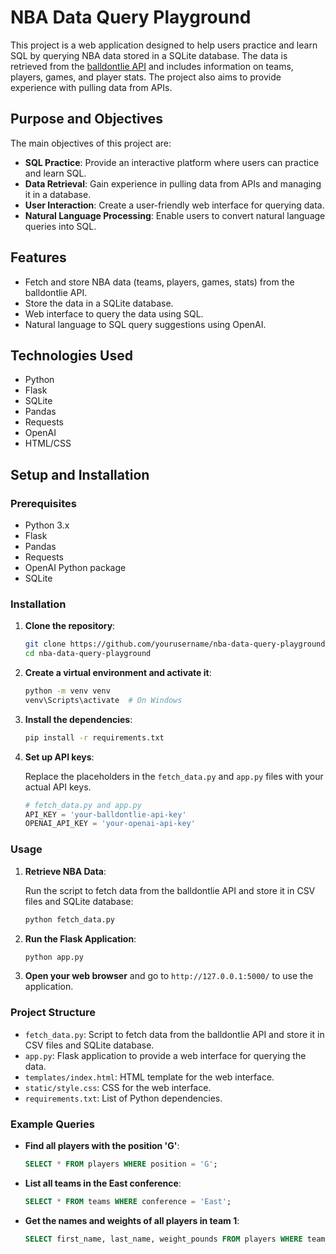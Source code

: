 # NBA Data Query Playground

This project is a web application designed to help users practice and learn SQL by querying NBA data stored in a SQLite database. The data is retrieved from the [balldontlie API](https://www.balldontlie.io/) and includes information on teams, players, games, and player stats. The project also aims to provide experience with pulling data from APIs.

## Purpose and Objectives

The main objectives of this project are:

- **SQL Practice**: Provide an interactive platform where users can practice and learn SQL.
- **Data Retrieval**: Gain experience in pulling data from APIs and managing it in a database.
- **User Interaction**: Create a user-friendly web interface for querying data.
- **Natural Language Processing**: Enable users to convert natural language queries into SQL.

## Features

- Fetch and store NBA data (teams, players, games, stats) from the balldontlie API.
- Store the data in a SQLite database.
- Web interface to query the data using SQL.
- Natural language to SQL query suggestions using OpenAI.

## Technologies Used

- Python
- Flask
- SQLite
- Pandas
- Requests
- OpenAI
- HTML/CSS

## Setup and Installation

### Prerequisites

- Python 3.x
- Flask
- Pandas
- Requests
- OpenAI Python package
- SQLite

### Installation

1. **Clone the repository**:

    ```sh
    git clone https://github.com/yourusername/nba-data-query-playground.git
    cd nba-data-query-playground
    ```

2. **Create a virtual environment and activate it**:

    ```sh
    python -m venv venv
    venv\Scripts\activate  # On Windows
    ```

3. **Install the dependencies**:

    ```sh
    pip install -r requirements.txt
    ```

4. **Set up API keys**:

    Replace the placeholders in the `fetch_data.py` and `app.py` files with your actual API keys.

    ```python
    # fetch_data.py and app.py
    API_KEY = 'your-balldontlie-api-key'
    OPENAI_API_KEY = 'your-openai-api-key'
    ```

### Usage

1. **Retrieve NBA Data**:

    Run the script to fetch data from the balldontlie API and store it in CSV files and SQLite database:

    ```sh
    python fetch_data.py
    ```

2. **Run the Flask Application**:

    ```sh
    python app.py
    ```

3. **Open your web browser** and go to `http://127.0.0.1:5000/` to use the application.

### Project Structure

- `fetch_data.py`: Script to fetch data from the balldontlie API and store it in CSV files and SQLite database.
- `app.py`: Flask application to provide a web interface for querying the data.
- `templates/index.html`: HTML template for the web interface.
- `static/style.css`: CSS for the web interface.
- `requirements.txt`: List of Python dependencies.

### Example Queries

- **Find all players with the position 'G'**:

    ```sql
    SELECT * FROM players WHERE position = 'G';
    ```

- **List all teams in the East conference**:

    ```sql
    SELECT * FROM teams WHERE conference = 'East';
    ```

- **Get the names and weights of all players in team 1**:

    ```sql
    SELECT first_name, last_name, weight_pounds FROM players WHERE team_id = 1;
    ```

